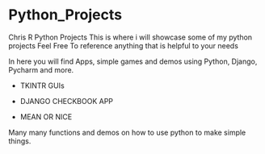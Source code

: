 # Python_Projects
 Chris R Python Projects
 This is where i will showcase some of my python projects
 Feel Free To reference anything that is helpful to your needs
 
 In here you will find Apps, simple games and demos using Python, Django, Pycharm and more.
 
- TKINTR GUIs
 
- DJANGO CHECKBOOK APP
 
- MEAN OR NICE 
 
 Many many functions and demos on how to use python to make simple things.
 
